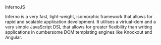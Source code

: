 InfernoJS

Inferno is a very fast, light-weight, isomorphic framework that allows for rapid
and scalable application development. It utilises a virtual-dom and a very simple
JavaScript DSL that allows for greater flexibility than writing applications in
cumbersome DOM templating engines like Knockout and Angular.
